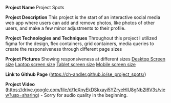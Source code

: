 **Project Name** Project Spots

**Project Description** This project is the start of an interactive social media web app where users can add and remove photos, like photos of other users, and make a few minor adjustments to their profile.

**Project Technologies and Techniques** Throughout this project I utilized figma for the design, flex containers, grid containers, media queries to create the responsiveness through different page sizes

**Project Pictures** Showing responsiveness at different sizes
[Desktop Screen size](<images/Screenshot 2024-08-03 165155.png>)
[Laptop screen size](<images/Screenshot 2024-08-03 165209.png>)
[Tablet screen size](<images/Screenshot 2024-08-03 165219.png>)
[Mobile screen size](<images/Screenshot 2024-08-03 165229.png>)

**Link to Github Page** (https://ch-andler.github.io/se_project_spots/)

**Project Video** (https://drive.google.com/file/d/1eXnyEkDSkxayi5YZryeHlU8gNb2I6V3s/view?usp=sharing) - Sorry for audio quality in the beginning.
